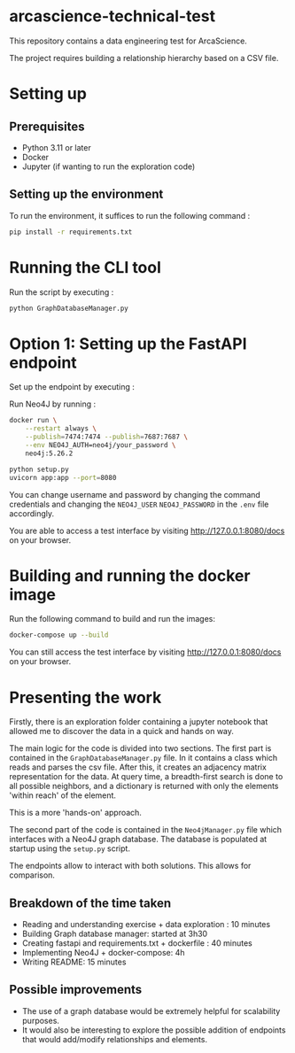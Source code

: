 # arcascience-technical-test
This repository contains a data engineering test for ArcaScience. 

The project requires building a relationship hierarchy based on a CSV file.



# Setting up 

## Prerequisites
- Python 3.11 or later
- Docker 
- Jupyter (if wanting to run the exploration code)

## Setting up the environment 

To run the environment, it suffices to run the following command : 

```bash
pip install -r requirements.txt 
```


# Running the CLI tool 

Run the script by executing : 

```bash
python GraphDatabaseManager.py
```

# Option 1: Setting up the FastAPI endpoint 

Set up the endpoint by executing : 

Run Neo4J by running : 

```bash 
docker run \
    --restart always \
    --publish=7474:7474 --publish=7687:7687 \
    --env NEO4J_AUTH=neo4j/your_password \
    neo4j:5.26.2
```

```bash
python setup.py 
uvicorn app:app --port=8080
```

You can change username and password by changing the command credentials and changing the `NEO4J_USER`
`NEO4J_PASSWORD` in the `.env` file accordingly. 

You are able to access a test interface by visiting http://127.0.0.1:8080/docs on your browser. 


# Building and running the docker image 
Run the following command to build and run the images: 

```bash
docker-compose up --build
```

You can still access the test interface by visiting http://127.0.0.1:8080/docs on your browser. 

# Presenting the work 
Firstly, there is an exploration folder containing a jupyter notebook that allowed me to discover the data in a quick 
and hands on way. 

The main logic for the code is divided into two sections. 
The first part is contained in the `GraphDatabaseManager.py` file. In it contains a class which reads and parses the 
csv file. After this, it creates an adjacency matrix representation for the data. At query time, a breadth-first search is done to all possible neighbors, and a dictionary is returned with only the elements 'within reach' of the element.

This is a more 'hands-on' approach. 


The second part of the code is contained in the `Neo4jManager.py` file which interfaces with a Neo4J graph database. 
The database is populated at startup using the `setup.py` script. 


The endpoints allow to interact with both solutions. This allows for comparison. 

## Breakdown of the time taken

- Reading and understanding exercise + data exploration : 10 minutes
- Building Graph database manager: started at 3h30
- Creating fastapi and requirements.txt + dockerfile : 40 minutes
- Implementing Neo4J + docker-compose: 4h
- Writing README: 15 minutes

## Possible improvements 

- The use of a graph database would be extremely helpful for scalability purposes. 
- It would also be interesting to explore the possible addition of endpoints that would add/modify relationships and elements. 

